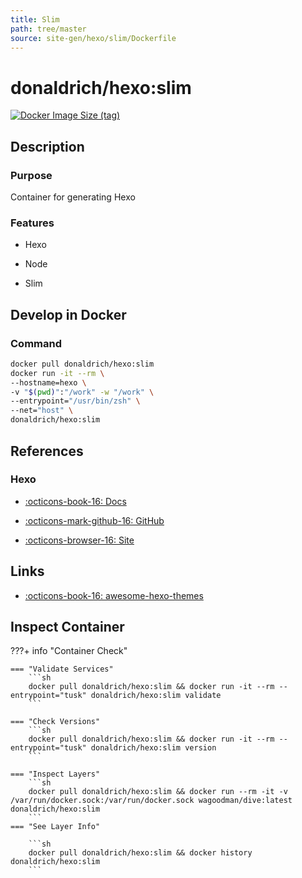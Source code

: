 ```yaml
---
title: Slim
path: tree/master
source: site-gen/hexo/slim/Dockerfile
---
```


# donaldrich/hexo:slim

[![Docker Image Size (tag)](https://img.shields.io/docker/image-size/donaldrich/hexo/slim?color=blue&label=size&logo=docker&style=flat-square)](https://hub.docker.com/r/donaldrich/hexo/slim)

## Description

### Purpose

Container for generating Hexo

### Features

- Hexo

- Node

- Slim

## Develop in Docker

### Command

```sh
docker pull donaldrich/hexo:slim
docker run -it --rm \
--hostname=hexo \
-v "$(pwd)":"/work" -w "/work" \
--entrypoint="/usr/bin/zsh" \
--net="host" \
donaldrich/hexo:slim
```

## References

### Hexo

- [:octicons-book-16: Docs](https://hexo.io/docs)

- [:octicons-mark-github-16: GitHub](https://github.com/hexojs/hexo)

- [:octicons-browser-16: Site](https://hexo.io)

## Links

- [:octicons-book-16: awesome-hexo-themes](https://awesomeopensource.com/projects/hexo-theme)

## Inspect Container

???+ info "Container Check"

    === "Validate Services"
        ```sh
        docker pull donaldrich/hexo:slim && docker run -it --rm --entrypoint="tusk" donaldrich/hexo:slim validate
        ```

    === "Check Versions"
        ```sh
        docker pull donaldrich/hexo:slim && docker run -it --rm --entrypoint="tusk" donaldrich/hexo:slim version
        ```

    === "Inspect Layers"
        ```sh
        docker pull donaldrich/hexo:slim && docker run --rm -it -v /var/run/docker.sock:/var/run/docker.sock wagoodman/dive:latest donaldrich/hexo:slim
        ```
    === "See Layer Info"

        ```sh
        docker pull donaldrich/hexo:slim && docker history donaldrich/hexo:slim
        ```
